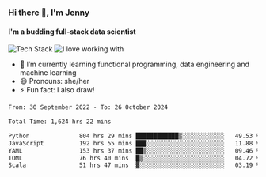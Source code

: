 ### Hi there 👋, I'm Jenny
#### I'm a budding full-stack data scientist

![Tech Stack](https://github-readme-tech-stack.vercel.app/api/cards?title=Tech+Stack&fontFamily=sans-serif&lineCount=2&theme=catppuccin_mocha&line1=python%2Cpython%2C3776AB%3Bscala%2Cscala%2CDC322F%3Bterraform%2Cterraform%2C844FBA%3Bpostgresql%2Cpostgres%2C4169E1%3B&line2=amazonwebservices%2Caws%2Cf5e0dc%3Bgooglecloud%2Cgcp%2C4285F4%3Bdocker%2Cdocker%2C2496ED%3Bpulumi%2Cpulumi%2C8A3391%3B)
![I love working with](https://github-readme-tech-stack.vercel.app/api/cards?title=I+love+working+with&fontFamily=san-serif&lineCount=3&theme=catppuccin_mocha&bg=%231e1e2e&badge=%23181825&border=%236c7086&titleColor=%2394e2d5&line1=fastapi%2Cfastapi%2C009688%3Bpydantic%2Cpydantic%2CE92063%3Brye%2Crye%2Cf5e0dc%3B&line2=apachespark%2Cspark%2CE25A1C%3Bpytorch%2Ctorch%2CEE4C2C%3B&line3=starship%2Cstarship%2CDD0B78%3Blazyvim%2Clazyvim%2C2E7DE9%3Barchlinux%2Carch%2C1793D1%3B)


- 🌱 I’m currently learning functional programming, data engineering and machine learning
- 😄 Pronouns: she/her 
- ⚡ Fun fact: I also draw! 

<!--START_SECTION:waka-->

```txt
From: 30 September 2022 - To: 26 October 2024

Total Time: 1,624 hrs 22 mins

Python              804 hrs 29 mins ████████████▒░░░░░░░░░░░░   49.53 %
JavaScript          192 hrs 55 mins ███░░░░░░░░░░░░░░░░░░░░░░   11.88 %
YAML                153 hrs 37 mins ██▒░░░░░░░░░░░░░░░░░░░░░░   09.46 %
TOML                76 hrs 40 mins  █▒░░░░░░░░░░░░░░░░░░░░░░░   04.72 %
Scala               51 hrs 47 mins  ▓░░░░░░░░░░░░░░░░░░░░░░░░   03.19 %
```

<!--END_SECTION:waka-->
